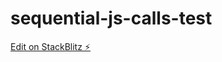 # sequential-js-calls-test

[Edit on StackBlitz ⚡️](https://stackblitz.com/edit/express-simple-qfmgg6)